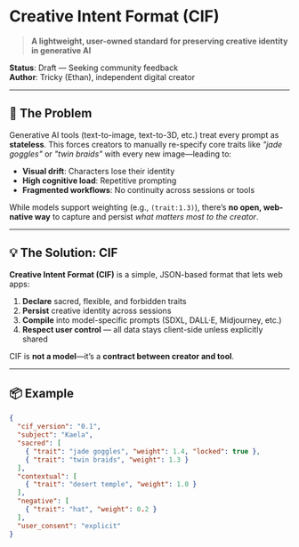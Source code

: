 # Creative Intent Format (CIF)

> **A lightweight, user-owned standard for preserving creative identity in generative AI**

**Status**: Draft — Seeking community feedback  
**Author**: Tricky (Ethan), independent digital creator

---

## 🎯 The Problem

Generative AI tools (text-to-image, text-to-3D, etc.) treat every prompt as **stateless**. This forces creators to manually re-specify core traits like *"jade goggles"* or *"twin braids"* with every new image—leading to:

- **Visual drift**: Characters lose their identity  
- **High cognitive load**: Repetitive prompting  
- **Fragmented workflows**: No continuity across sessions or tools  

While models support weighting (e.g., `(trait:1.3)`), there’s **no open, web-native way** to capture and persist *what matters most to the creator*.

---

## 💡 The Solution: CIF

**Creative Intent Format (CIF)** is a simple, JSON-based format that lets web apps:

1. **Declare** sacred, flexible, and forbidden traits  
2. **Persist** creative identity across sessions  
3. **Compile** into model-specific prompts (SDXL, DALL·E, Midjourney, etc.)  
4. **Respect user control** — all data stays client-side unless explicitly shared

CIF is **not a model**—it’s a **contract between creator and tool**.

---

## 📦 Example

```json
{
  "cif_version": "0.1",
  "subject": "Kaela",
  "sacred": [
    { "trait": "jade goggles", "weight": 1.4, "locked": true },
    { "trait": "twin braids", "weight": 1.3 }
  ],
  "contextual": [
    { "trait": "desert temple", "weight": 1.0 }
  ],
  "negative": [
    { "trait": "hat", "weight": 0.2 }
  ],
  "user_consent": "explicit"
}